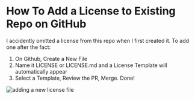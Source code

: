 # How To Add a License to Existing Repo on GitHub

I accidently omitted a license from this repo when I first created it. To add one after the fact:

1. On Github, Create a New File
2. Name it LICENSE or LICENSE.md and a License Template will automatically appear
3. Select a Template, Review the PR, Merge. Done!

![adding a new license file](https://i.imgur.com/La3Jt52.png)

